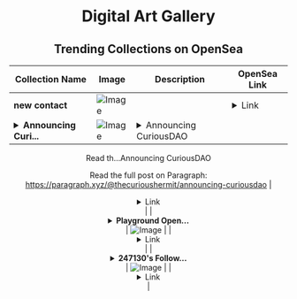 <div align="center">

# Digital Art Gallery

## Trending Collections on OpenSea

| Collection Name                       | Image                                                                                     | Description                       | OpenSea Link                                                                                          |
|---------------------------------------|-------------------------------------------------------------------------------------------|-----------------------------------|--------------------------------------------------------------------------------------------------------|
| **new contact** | ![Image](https://i.seadn.io/s/raw/files/660d1011ac3bc2bdc3ac5e4ea0bb52e2.gif?w=500&auto=format?w=200&auto=format) |  | <details><summary>Link</summary>[new contact](https://opensea.io/collection/new-contact)</details> |
| **<details><summary>Announcing Curi...</summary>Announcing CuriousDAO</details>** | ![Image](https://i.seadn.io/s/raw/files/e8cb6f40fc82dad952dd875084be1c2d.webp?w=500&auto=format?w=200&auto=format) | <details><summary>Announcing CuriousDAO

Read th...</summary>Announcing CuriousDAO

Read the full post on Paragraph: https://paragraph.xyz/@thecurioushermit/announcing-curiousdao</details> | <details><summary>Link</summary>[Announcing CuriousDAO](https://opensea.io/collection/announcing-curiousdao)</details> |
| **<details><summary>Playground Open...</summary>Playground Open Ticketing Ecosystem Event 11982</details>** | ![Image](https://i.seadn.io/s/raw/files/ad4b567b5e819f5eb9dc8588aeb6896f.png?w=500&auto=format?w=200&auto=format) |  | <details><summary>Link</summary>[Playground Open Ticketing Ecosystem Event 11982](https://opensea.io/collection/playground-open-ticketing-ecosystem-event-11982)</details> |
| **<details><summary>247130's Follow...</summary>247130's Follower</details>** | ![Image](https://i.seadn.io/s/raw/files/19f9f090920392cc3650cbdf4361755b.png?w=500&auto=format?w=200&auto=format) |  | <details><summary>Link</summary>[247130's Follower](https://opensea.io/collection/247130-s-follower)</details> |

</div>